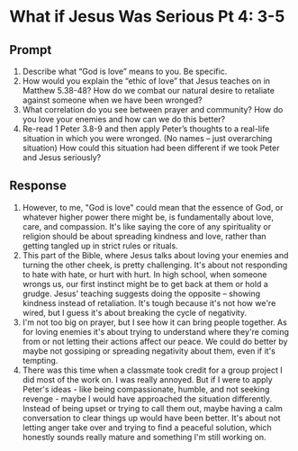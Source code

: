 # What if Jesus Was Serious Pt 4: 3-5

## Prompt

1. Describe what “God is love” means to you. Be specific.
2. How would you explain the “ethic of love” that Jesus teaches on in Matthew 5.38-48? How do we combat our natural desire to retaliate against someone when we have been wronged?
3. What correlation do you see between prayer and community? How do you love your enemies and how can we do this better?
4. Re-read 1 Peter 3.8-9 and then apply Peter’s thoughts to a real-life situation in which you were wronged. (No names – just overarching situation) How could this situation had been different if we took Peter and Jesus seriously?  

## Response

1. However, to me, "God is love" could mean that the essence of God, or whatever higher power there might be, is fundamentally about love, care, and compassion. It's like saying the core of any spirituality or religion should be about spreading kindness and love, rather than getting tangled up in strict rules or rituals.
2. This part of the Bible, where Jesus talks about loving your enemies and turning the other cheek, is pretty challenging. It's about not responding to hate with hate, or hurt with hurt. In high school, when someone wrongs us, our first instinct might be to get back at them or hold a grudge. Jesus' teaching suggests doing the opposite – showing kindness instead of retaliation. It's tough because it's not how we're wired, but I guess it's about breaking the cycle of negativity.
3. I'm not too big on prayer, but I see how it can bring people together.  As for loving enemies it's about trying to understand where they're coming from or not letting their actions affect our peace. We could do better by maybe not gossiping or spreading negativity about them, even if it's tempting.
4. There was this time when a classmate took credit for a group project I did most of the work on. I was really annoyed. But if I were to apply Peter's ideas - like being compassionate, humble, and not seeking revenge - maybe I would have approached the situation differently. Instead of being upset or trying to call them out, maybe having a calm conversation to clear things up would have been better. It's about not letting anger take over and trying to find a peaceful solution, which honestly sounds really mature and something I'm still working on.
